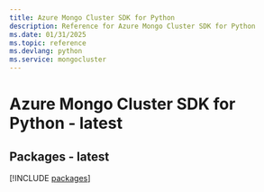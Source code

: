 ```yaml
---
title: Azure Mongo Cluster SDK for Python
description: Reference for Azure Mongo Cluster SDK for Python
ms.date: 01/31/2025
ms.topic: reference
ms.devlang: python
ms.service: mongocluster
---
```

# Azure Mongo Cluster SDK for Python - latest
## Packages - latest
[!INCLUDE [packages](mongo-cluster-index.md)]